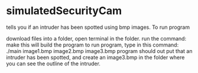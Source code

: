 # simulatedSecurityCam
tells you if an intruder has been spotted using bmp images.
To run program

download files into a folder, open terminal in the folder.
run the command: make
this will build the program
to run program, type in this command: ./main image1.bmp image2.bmp image3.bmp
program should out put that an intruder has been spotted, and create an image3.bmp in the folder where you can see the outline of the intruder.
